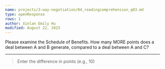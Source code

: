 ```yaml
---
name: projects/3-way-negotiation/04_readingcomprehension_q03.md
type: openResponse
rows: 1
author: Xinlan Emily Hu
modified: August 22, 2023
---
```


Please examine the Schedule of Benefits. How many MORE points does a deal between A and B generate, compared to a deal between A and C?

---

> Enter the difference in points (e.g., 10)
